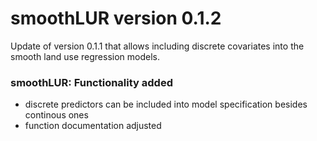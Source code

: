 # smoothLUR version 0.1.2

Update of version 0.1.1 that allows including discrete covariates into the smooth land use regression models.


### smoothLUR: Functionality added
* discrete predictors can be included into model specification besides continous ones
* function documentation adjusted

